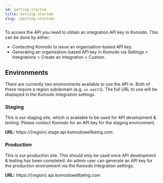 ```yaml
---
id: getting-started
title: Getting Started
slug: /getting-started/
---
```


To access the API you need to obtain an integration API key in Komodo. This can be done by
either:

-   Contacting Komodo to issue an organisation-based API key.
-   Generating an organisation-based API key in Komodo via Settings > Integrations > Create an Integration > Custom.

## Environments

There are currently two environments available to use the API in. Both of these require a region subdomain (e.g. `us.east1`). The full URL to use will be displayed in the Komodo Integration settings.

### Staging

This is our staging site, which is available to be used for API development & testing. Please contact Komodo for an API key for the staging environment.

**URL:** https://\{region\}.stage.api.komodowellbeing.com

### Production

This is our production site. This should only be used once API development & testing has been completed. An admin user can generate an API key for the production environment via the Komodo Integration settings.

**URL:** https://\{region\}.api.komodowellbeing.com
